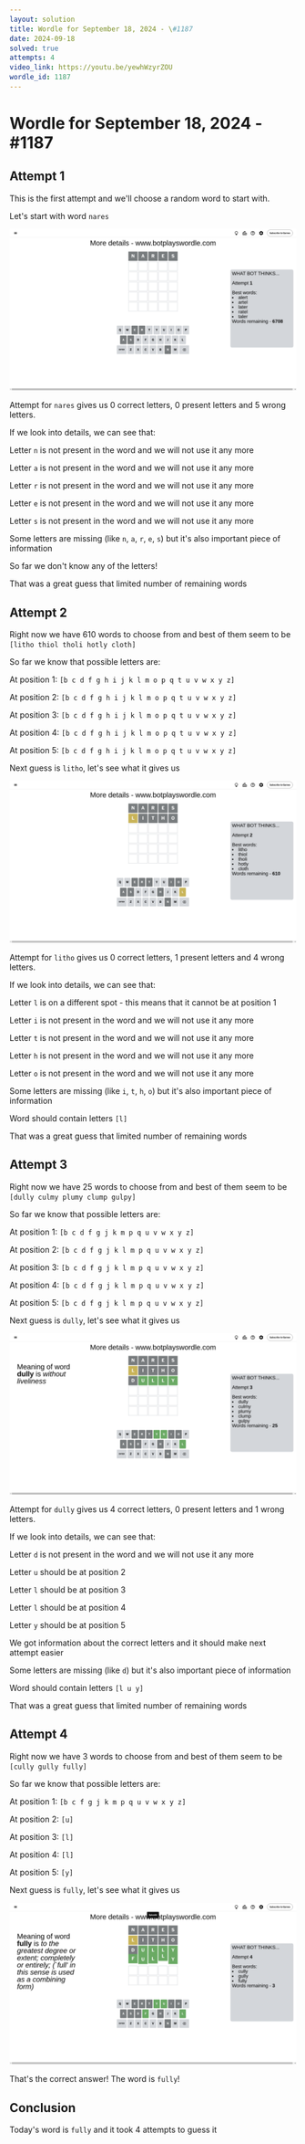 ```yaml
---
layout: solution
title: Wordle for September 18, 2024 - \#1187
date: 2024-09-18
solved: true
attempts: 4
video_link: https://youtu.be/yewhWzyrZOU
wordle_id: 1187
---
```


# Wordle for September 18, 2024 - \#1187

## Attempt 1

This is the first attempt and we'll choose a random word to start with.

Let's start with word `nares`

![Attempt 1](2024-09-18/attempt-1.png)

Attempt for `nares` gives us 0 correct letters, 0 present letters and 5 wrong letters.

If we look into details, we can see that:

Letter `n` is not present in the word and we will not use it any more

Letter `a` is not present in the word and we will not use it any more

Letter `r` is not present in the word and we will not use it any more

Letter `e` is not present in the word and we will not use it any more

Letter `s` is not present in the word and we will not use it any more

Some letters are missing (like `n`, `a`, `r`, `e`, `s`) but it's also important piece of information

So far we don't know any of the letters!

That was a great guess that limited number of remaining words



## Attempt 2

Right now we have 610 words to choose from and best of them seem to be `[litho thiol tholi hotly cloth]`

So far we know that possible letters are:

At position 1: `[b c d f g h i j k l m o p q t u v w x y z]`

At position 2: `[b c d f g h i j k l m o p q t u v w x y z]`

At position 3: `[b c d f g h i j k l m o p q t u v w x y z]`

At position 4: `[b c d f g h i j k l m o p q t u v w x y z]`

At position 5: `[b c d f g h i j k l m o p q t u v w x y z]`

Next guess is `litho`, let's see what it gives us

![Attempt 2](2024-09-18/attempt-2.png)

Attempt for `litho` gives us 0 correct letters, 1 present letters and 4 wrong letters.

If we look into details, we can see that:

Letter `l` is on a different spot - this means that it cannot be at position 1

Letter `i` is not present in the word and we will not use it any more

Letter `t` is not present in the word and we will not use it any more

Letter `h` is not present in the word and we will not use it any more

Letter `o` is not present in the word and we will not use it any more

Some letters are missing (like `i`, `t`, `h`, `o`) but it's also important piece of information

Word should contain letters `[l]`

That was a great guess that limited number of remaining words



## Attempt 3

Right now we have 25 words to choose from and best of them seem to be `[dully culmy plumy clump gulpy]`

So far we know that possible letters are:

At position 1: `[b c d f g j k m p q u v w x y z]`

At position 2: `[b c d f g j k l m p q u v w x y z]`

At position 3: `[b c d f g j k l m p q u v w x y z]`

At position 4: `[b c d f g j k l m p q u v w x y z]`

At position 5: `[b c d f g j k l m p q u v w x y z]`

Next guess is `dully`, let's see what it gives us

![Attempt 3](2024-09-18/attempt-3.png)

Attempt for `dully` gives us 4 correct letters, 0 present letters and 1 wrong letters.

If we look into details, we can see that:

Letter `d` is not present in the word and we will not use it any more

Letter `u` should be at position 2

Letter `l` should be at position 3

Letter `l` should be at position 4

Letter `y` should be at position 5

We got information about the correct letters and it should make next attempt easier

Some letters are missing (like `d`) but it's also important piece of information

Word should contain letters `[l u y]`

That was a great guess that limited number of remaining words



## Attempt 4

Right now we have 3 words to choose from and best of them seem to be `[cully gully fully]`

So far we know that possible letters are:

At position 1: `[b c f g j k m p q u v w x y z]`

At position 2: `[u]`

At position 3: `[l]`

At position 4: `[l]`

At position 5: `[y]`

Next guess is `fully`, let's see what it gives us

![Attempt 4](2024-09-18/attempt-4.png)

That's the correct answer! The word is `fully`!

## Conclusion

Today's word is `fully` and it took 4 attempts to guess it

